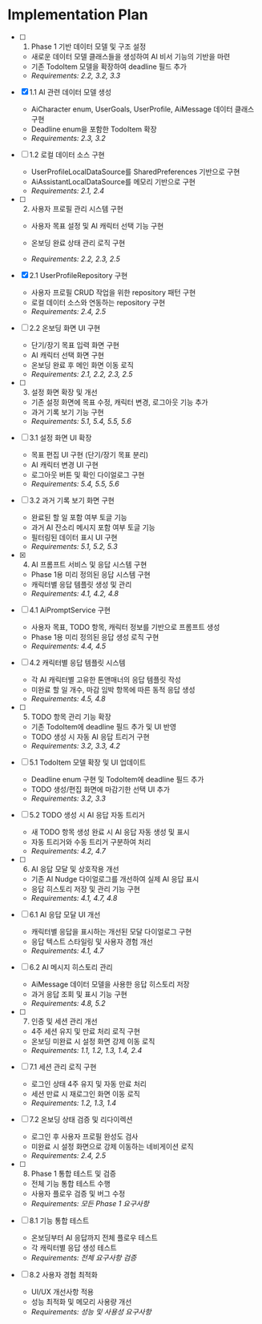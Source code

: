 # Implementation Plan

- [ ] 1. Phase 1 기반 데이터 모델 및 구조 설정
  - 새로운 데이터 모델 클래스들을 생성하여 AI 비서 기능의 기반을 마련
  - 기존 TodoItem 모델을 확장하여 deadline 필드 추가
  - _Requirements: 2.2, 3.2, 3.3_

- [x] 1.1 AI 관련 데이터 모델 생성


  - AiCharacter enum, UserGoals, UserProfile, AiMessage 데이터 클래스 구현
  - Deadline enum을 포함한 TodoItem 확장
  - _Requirements: 2.3, 3.2_



- [ ] 1.2 로컬 데이터 소스 구현
  - UserProfileLocalDataSource를 SharedPreferences 기반으로 구현
  - AiAssistantLocalDataSource를 메모리 기반으로 구현
  - _Requirements: 2.1, 2.4_

- [ ] 2. 사용자 프로필 관리 시스템 구현
  - 사용자 목표 설정 및 AI 캐릭터 선택 기능 구현
  - 온보딩 완료 상태 관리 로직 구현


  - _Requirements: 2.2, 2.3, 2.5_

- [x] 2.1 UserProfileRepository 구현


  - 사용자 프로필 CRUD 작업을 위한 repository 패턴 구현
  - 로컬 데이터 소스와 연동하는 repository 구현
  - _Requirements: 2.4, 2.5_

- [ ] 2.2 온보딩 화면 UI 구현
  - 단기/장기 목표 입력 화면 구현
  - AI 캐릭터 선택 화면 구현
  - 온보딩 완료 후 메인 화면 이동 로직
  - _Requirements: 2.1, 2.2, 2.3, 2.5_




- [ ] 3. 설정 화면 확장 및 개선
  - 기존 설정 화면에 목표 수정, 캐릭터 변경, 로그아웃 기능 추가
  - 과거 기록 보기 기능 구현
  - _Requirements: 5.1, 5.4, 5.5, 5.6_

- [ ] 3.1 설정 화면 UI 확장
  - 목표 편집 UI 구현 (단기/장기 목표 분리)
  - AI 캐릭터 변경 UI 구현
  - 로그아웃 버튼 및 확인 다이얼로그 구현
  - _Requirements: 5.4, 5.5, 5.6_

- [ ] 3.2 과거 기록 보기 화면 구현
  - 완료된 할 일 포함 여부 토글 기능
  - 과거 AI 잔소리 메시지 포함 여부 토글 기능
  - 필터링된 데이터 표시 UI 구현
  - _Requirements: 5.1, 5.2, 5.3_

- [x] 4. AI 프롬프트 서비스 및 응답 시스템 구현


  - Phase 1용 미리 정의된 응답 시스템 구현
  - 캐릭터별 응답 템플릿 생성 및 관리
  - _Requirements: 4.1, 4.2, 4.8_


- [ ] 4.1 AiPromptService 구현
  - 사용자 목표, TODO 항목, 캐릭터 정보를 기반으로 프롬프트 생성
  - Phase 1용 미리 정의된 응답 생성 로직 구현
  - _Requirements: 4.4, 4.5_

- [ ] 4.2 캐릭터별 응답 템플릿 시스템
  - 각 AI 캐릭터별 고유한 톤앤매너의 응답 템플릿 작성
  - 미완료 할 일 개수, 마감 임박 항목에 따른 동적 응답 생성
  - _Requirements: 4.5, 4.8_

- [ ] 5. TODO 항목 관리 기능 확장
  - 기존 TodoItem에 deadline 필드 추가 및 UI 반영
  - TODO 생성 시 자동 AI 응답 트리거 구현
  - _Requirements: 3.2, 3.3, 4.2_

- [ ] 5.1 TodoItem 모델 확장 및 UI 업데이트
  - Deadline enum 구현 및 TodoItem에 deadline 필드 추가
  - TODO 생성/편집 화면에 마감기한 선택 UI 추가
  - _Requirements: 3.2, 3.3_

- [ ] 5.2 TODO 생성 시 AI 응답 자동 트리거
  - 새 TODO 항목 생성 완료 시 AI 응답 자동 생성 및 표시
  - 자동 트리거와 수동 트리거 구분하여 처리
  - _Requirements: 4.2, 4.7_

- [ ] 6. AI 응답 모달 및 상호작용 개선
  - 기존 AI Nudge 다이얼로그를 개선하여 실제 AI 응답 표시
  - 응답 히스토리 저장 및 관리 기능 구현
  - _Requirements: 4.1, 4.7, 4.8_

- [ ] 6.1 AI 응답 모달 UI 개선
  - 캐릭터별 응답을 표시하는 개선된 모달 다이얼로그 구현
  - 응답 텍스트 스타일링 및 사용자 경험 개선
  - _Requirements: 4.1, 4.7_

- [ ] 6.2 AI 메시지 히스토리 관리
  - AiMessage 데이터 모델을 사용한 응답 히스토리 저장
  - 과거 응답 조회 및 표시 기능 구현
  - _Requirements: 4.8, 5.2_

- [ ] 7. 인증 및 세션 관리 개선
  - 4주 세션 유지 및 만료 처리 로직 구현
  - 온보딩 미완료 시 설정 화면 강제 이동 로직
  - _Requirements: 1.1, 1.2, 1.3, 1.4, 2.4_

- [ ] 7.1 세션 관리 로직 구현
  - 로그인 상태 4주 유지 및 자동 만료 처리
  - 세션 만료 시 재로그인 화면 이동 로직
  - _Requirements: 1.2, 1.3, 1.4_

- [ ] 7.2 온보딩 상태 검증 및 리다이렉션
  - 로그인 후 사용자 프로필 완성도 검사
  - 미완료 시 설정 화면으로 강제 이동하는 네비게이션 로직
  - _Requirements: 2.4, 2.5_

- [ ] 8. Phase 1 통합 테스트 및 검증
  - 전체 기능 통합 테스트 수행
  - 사용자 플로우 검증 및 버그 수정
  - _Requirements: 모든 Phase 1 요구사항_

- [ ] 8.1 기능 통합 테스트
  - 온보딩부터 AI 응답까지 전체 플로우 테스트
  - 각 캐릭터별 응답 생성 테스트
  - _Requirements: 전체 요구사항 검증_

- [ ] 8.2 사용자 경험 최적화
  - UI/UX 개선사항 적용
  - 성능 최적화 및 메모리 사용량 개선
  - _Requirements: 성능 및 사용성 요구사항_